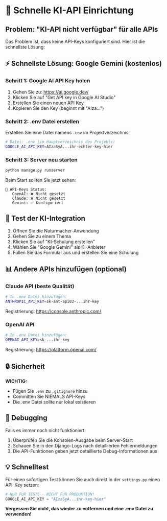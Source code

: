 # 🚀 Schnelle KI-API Einrichtung

## Problem: "KI-API nicht verfügbar" für alle APIs

Das Problem ist, dass keine API-Keys konfiguriert sind. Hier ist die schnellste Lösung:

## ⚡ Schnellste Lösung: Google Gemini (kostenlos)

### Schritt 1: Google AI API Key holen
1. Gehen Sie zu: https://ai.google.dev/
2. Klicken Sie auf "Get API key in Google AI Studio"
3. Erstellen Sie einen neuen API Key
4. Kopieren Sie den Key (beginnt mit "AIza...")

### Schritt 2: .env Datei erstellen
Erstellen Sie eine Datei namens `.env` im Projektverzeichnis:

```bash
# Datei: .env (im Hauptverzeichnis des Projekts)
GOOGLE_AI_API_KEY=AIzaSyA...ihr-echter-key-hier
```

### Schritt 3: Server neu starten
```bash
python manage.py runserver
```

Beim Start sollten Sie jetzt sehen:
```
🔧 API-Keys Status:
   OpenAI: ❌ Nicht gesetzt
   Claude: ❌ Nicht gesetzt  
   Gemini: ✅ Konfiguriert
```

## 🎯 Test der KI-Integration

1. Öffnen Sie die Naturmacher-Anwendung
2. Gehen Sie zu einem Thema
3. Klicken Sie auf "KI-Schulung erstellen"
4. Wählen Sie "Google Gemini" als KI-Anbieter
5. Füllen Sie das Formular aus und erstellen Sie eine Schulung

## 📊 Andere APIs hinzufügen (optional)

### Claude API (beste Qualität)
```bash
# In .env Datei hinzufügen:
ANTHROPIC_API_KEY=sk-ant-api03-...ihr-key
```
Registrierung: https://console.anthropic.com/

### OpenAI API
```bash
# In .env Datei hinzufügen:
OPENAI_API_KEY=sk-...ihr-key
```
Registrierung: https://platform.openai.com/

## 🔒 Sicherheit

**WICHTIG:** 
- Fügen Sie `.env` zu `.gitignore` hinzu
- Committen Sie NIEMALS API-Keys
- Die .env Datei sollte nur lokal existieren

## 🐛 Debugging

Falls es immer noch nicht funktioniert:
1. Überprüfen Sie die Konsolen-Ausgabe beim Server-Start
2. Schauen Sie in den Django-Logs nach detaillierten Fehlermeldungen
3. Die API-Funktionen geben jetzt detaillierte Debug-Informationen aus

## 💡 Schnelltest

Für einen sofortigen Test können Sie auch direkt in der `settings.py` einen API-Key setzen:

```python
# NUR FÜR TESTS - NICHT FÜR PRODUKTION!
GOOGLE_AI_API_KEY = "AIzaSyA...ihr-key-hier"
```

**Vergessen Sie nicht, das wieder zu entfernen und eine .env Datei zu verwenden!**